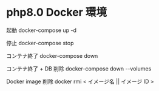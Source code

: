 # php8.0 Docker 環境

起動
docker-compose up -d

停止
docker-compose stop

コンテナ終了
docker-compose down

コンテナ終了 + DB 削除
docker-compose down --volumes

Docker image 削除
docker rmi < イメージ名 || イメージ ID >

